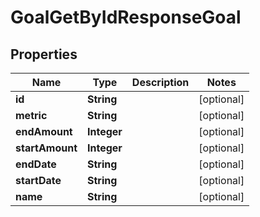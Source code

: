 

# GoalGetByIdResponseGoal


## Properties

| Name | Type | Description | Notes |
|------------ | ------------- | ------------- | -------------|
|**id** | **String** |  |  [optional] |
|**metric** | **String** |  |  [optional] |
|**endAmount** | **Integer** |  |  [optional] |
|**startAmount** | **Integer** |  |  [optional] |
|**endDate** | **String** |  |  [optional] |
|**startDate** | **String** |  |  [optional] |
|**name** | **String** |  |  [optional] |



